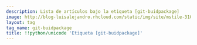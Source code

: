 ```yaml
---
description: Lista de artículos bajo la etiqueta [git-buidpackage]
image: http://blog-luisalejandro.rhcloud.com/static/img/site/mstile-310x310.png
layout: tag
tag_name: git-buidpackage
title: !!python/unicode 'Etiqueta [git-buidpackage]'
---
```

